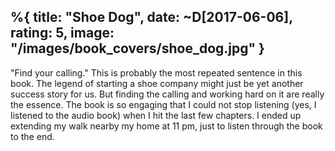 %{
  title: "Shoe Dog",
  date: ~D[2017-06-06],
  rating: 5,
  image: "/images/book_covers/shoe_dog.jpg"
}
---

"Find your calling." This is probably the most repeated sentence in this book. The legend of starting a shoe company might just be yet another success story for us. But finding the calling and working hard on it are really the essence. The book is so engaging that I could not stop listening (yes, I listened to the audio book) when I hit the last few chapters. I ended up extending my walk nearby my home at 11 pm, just to listen through the book to the end.
